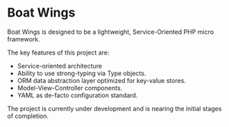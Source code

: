 Boat Wings
==========
Boat Wings is designed to be a lightweight, Service-Oriented PHP micro framework.

The key features of this project are:

* Service-oriented architecture 
* Ability to use strong-typing via Type objects. 
* ORM data abstraction layer optimized for key-value stores. 
* Model-View-Controller components. 
* YAML as de-facto configuration standard. 

The project is currently under development and is nearing the initial stages of completion.
